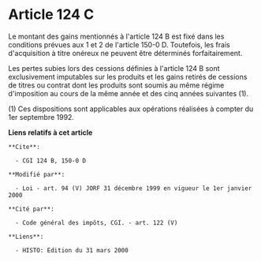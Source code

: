 # Article 124 C

Le montant des gains mentionnés à l'article 124 B est fixé dans les conditions prévues aux 1 et 2 de l'article 150-0 D.
Toutefois, les frais d'acquisition à titre onéreux ne peuvent être déterminés forfaitairement.

Les pertes subies lors des cessions définies à l'article 124 B sont exclusivement imputables sur les produits et les gains
retirés de cessions de titres ou contrat dont les produits sont soumis au même régime d'imposition au cours de la même année
et des cinq années suivantes (1).

(1) Ces dispositions sont applicables aux opérations réalisées à compter du 1er septembre 1992.

**Liens relatifs à cet article**

	**Cite**:

	  - CGI 124 B, 150-0 D

	**Modifié par**:

	  - Loi - art. 94 (V) JORF 31 décembre 1999 en vigueur le 1er janvier 2000

	**Cité par**:

	  - Code général des impôts, CGI. - art. 122 (V)

	**Liens**:

	  - HISTO: Edition du 31 mars 2000
